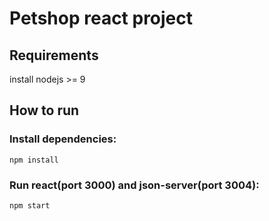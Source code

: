 # Petshop react project
## Requirements
install nodejs >= 9
## How to run
### Install dependencies:
`npm install`
### Run react(port 3000) and json-server(port 3004):
`npm start`